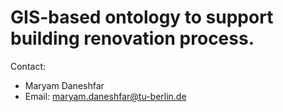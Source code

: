 #  GIS-based ontology to support building renovation process.

Contact:

* Maryam Daneshfar
* Email: maryam.daneshfar@tu-berlin.de
